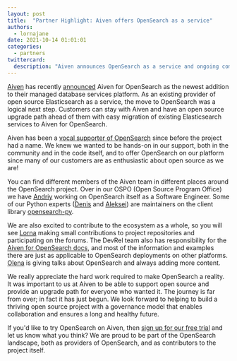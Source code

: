 ```yaml
---
layout: post
title:  "Partner Highlight: Aiven offers OpenSearch as a service"
authors: 
  - lornajane
date: 2021-10-14 01:01:01
categories: 
  - partners
twittercard:
  description: "Aiven announces OpenSearch as a service and ongoing commitment to OpenSearch and open source"
---
```

[Aiven](https://aiven.io) has recently [announced](https://aiven.io/blog/announcing-aiven-for-opensearch) Aiven for OpenSearch as the newest addition to their managed database services platform. As an existing provider of open source Elasticsearch as a service, the move to OpenSearch was a logical next step. Customers can stay with Aiven and have an open source upgrade path ahead of them with easy migration of existing Elasticsearch services to Aiven for OpenSearch.

Aiven has been a [vocal supporter of OpenSearch](https://aiven.io/blog/keeping-elasticsearch-open) since before the project had a name. We knew we wanted to be hands-on in our support, both in the community and in the code itself, and to offer OpenSearch on our platform since many of our customers are as enthusiastic about open source as we are!

You can find different members of the Aiven team in different places around the OpenSearch project. Over in our OSPO (Open Source Program Office) we have [Andriy](https://github.com/reta) working on OpenSearch itself as a Software Engineer. Some of our Python experts ([Denis](https://github.com/deztructor) and [Aleksei](https://github.com/axeoman)) are maintainers on the client library [opensearch-py](https://github.com/opensearch-project/opensearch-py).

We are also excited to contribute to the ecosystem as a whole, so you will see [Lorna](https://github.com/lornajane) making small contributions to project repositories and participating on the forums. The DevRel team also has responsibility for the [Aiven for OpenSearch docs](https://developer.aiven.io/docs/products/opensearch/), and most of the information and examples there are just as applicable to OpenSearch deployments on other platforms. [Olena](https://github.com/anelook) is giving talks about OpenSearch and always adding more content.

We really appreciate the hard work required to make OpenSearch a reality. It was important to us at Aiven to be able to support open source and provide an upgrade path for everyone who wanted it. The journey is far from over; in fact it has just begun. We look forward to helping to build a thriving open source project with a governance model that enables collaboration and ensures a long and healthy future.

If you'd like to try OpenSearch on Aiven, then [sign up for our free trial](https://console.aiven.io/signup) and let us know what you think? We are proud to be part of the OpenSearch landscape, both as providers of OpenSearch, and as contributors to the project itself.

